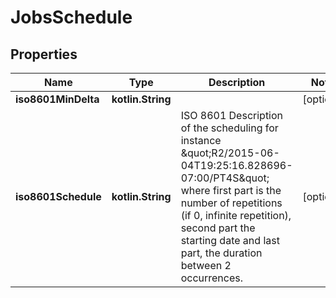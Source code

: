 
# JobsSchedule

## Properties
| Name | Type | Description | Notes |
| ------------ | ------------- | ------------- | ------------- |
| **iso8601MinDelta** | **kotlin.String** |  |  [optional] |
| **iso8601Schedule** | **kotlin.String** | ISO 8601 Description of the scheduling for instance \&quot;R2/2015-06-04T19:25:16.828696-07:00/PT4S\&quot; where first part is the number of repetitions (if 0, infinite repetition),  second part the starting date and last part, the duration between 2 occurrences. |  [optional] |
